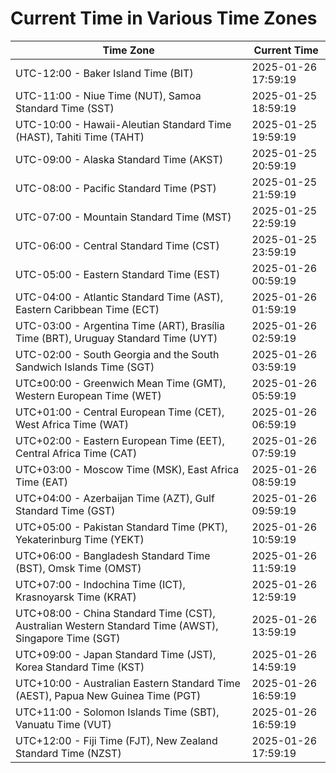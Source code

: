 # Current Time in Various Time Zones

| Time Zone | Current Time |
|-----------|--------------|
| UTC-12:00 - Baker Island Time (BIT) | 2025-01-26 17:59:19 |
| UTC-11:00 - Niue Time (NUT), Samoa Standard Time (SST) | 2025-01-25 18:59:19 |
| UTC-10:00 - Hawaii-Aleutian Standard Time (HAST), Tahiti Time (TAHT) | 2025-01-25 19:59:19 |
| UTC-09:00 - Alaska Standard Time (AKST) | 2025-01-25 20:59:19 |
| UTC-08:00 - Pacific Standard Time (PST) | 2025-01-25 21:59:19 |
| UTC-07:00 - Mountain Standard Time (MST) | 2025-01-25 22:59:19 |
| UTC-06:00 - Central Standard Time (CST) | 2025-01-25 23:59:19 |
| UTC-05:00 - Eastern Standard Time (EST) | 2025-01-26 00:59:19 |
| UTC-04:00 - Atlantic Standard Time (AST), Eastern Caribbean Time (ECT) | 2025-01-26 01:59:19 |
| UTC-03:00 - Argentina Time (ART), Brasília Time (BRT), Uruguay Standard Time (UYT) | 2025-01-26 02:59:19 |
| UTC-02:00 - South Georgia and the South Sandwich Islands Time (SGT) | 2025-01-26 03:59:19 |
| UTC±00:00 - Greenwich Mean Time (GMT), Western European Time (WET) | 2025-01-26 05:59:19 |
| UTC+01:00 - Central European Time (CET), West Africa Time (WAT) | 2025-01-26 06:59:19 |
| UTC+02:00 - Eastern European Time (EET), Central Africa Time (CAT) | 2025-01-26 07:59:19 |
| UTC+03:00 - Moscow Time (MSK), East Africa Time (EAT) | 2025-01-26 08:59:19 |
| UTC+04:00 - Azerbaijan Time (AZT), Gulf Standard Time (GST) | 2025-01-26 09:59:19 |
| UTC+05:00 - Pakistan Standard Time (PKT), Yekaterinburg Time (YEKT) | 2025-01-26 10:59:19 |
| UTC+06:00 - Bangladesh Standard Time (BST), Omsk Time (OMST) | 2025-01-26 11:59:19 |
| UTC+07:00 - Indochina Time (ICT), Krasnoyarsk Time (KRAT) | 2025-01-26 12:59:19 |
| UTC+08:00 - China Standard Time (CST), Australian Western Standard Time (AWST), Singapore Time (SGT) | 2025-01-26 13:59:19 |
| UTC+09:00 - Japan Standard Time (JST), Korea Standard Time (KST) | 2025-01-26 14:59:19 |
| UTC+10:00 - Australian Eastern Standard Time (AEST), Papua New Guinea Time (PGT) | 2025-01-26 16:59:19 |
| UTC+11:00 - Solomon Islands Time (SBT), Vanuatu Time (VUT) | 2025-01-26 16:59:19 |
| UTC+12:00 - Fiji Time (FJT), New Zealand Standard Time (NZST) | 2025-01-26 17:59:19 |
